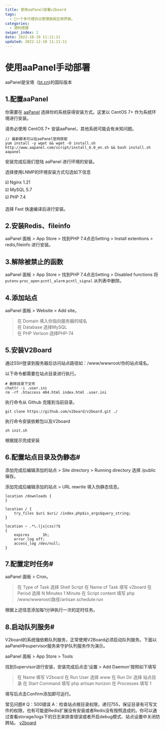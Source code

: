 ```yaml
---
title: 使用aaPanel部署v2board
tags:
  - 🚀一个多代理协议管理面板应用界面。
categories:
  - 源码搭建
swiper_index: 1
date: 2022-10-10 11:11:11
updated: 2022-12-10 11:11:11
---
```

# 使用aaPanel手动部署
aaPanel是宝塔（<a href="http://bt.cn/">bt.cn</a>)的国际版本
## 1.配置aaPanel
你需要在 <a href="https://www.aapanel.com/new/download.html#install">aaPanel</a> 选择你的系统获得安装方式。这里以 CentOS 7+ 作为系统环境进行安装。

请务必使用 CentOS 7+ 安装aaPanel，其他系统可能会有未知问题。

```shell
// 最新脚本可以在aaPanel官网获取
yum install -y wget && wget -O install.sh http://www.aapanel.com/script/install_6.0_en.sh && bash install.sh aapanel
```

安装完成后我们登陆 aaPanel 进行环境的安装。

选择使用LNMP的环境安装方式勾选如下信息

☑️ Nginx 1.21</br>
☑️ MySQL 5.7</br>
☑️ PHP 7.4</br>

选择 Fast 快速编译后进行安装。

## 2.安装Redis、fileinfo
aaPanel 面板 > App Store > 找到PHP 7.4点击Setting > Install extentions > redis,fileinfo 进行安装。

## 3.解除被禁止的函数
aaPanel 面板 > App Store > 找到PHP 7.4点击Setting > Disabled functions 将 `putenv` `proc_open` `pcntl_alarm` `pcntl_signal` 从列表中删除。

## 4.添加站点
aaPanel 面板 > Website > Add site。
> 在 Domain 填入你指向服务器的域名</br>
> 在 Database 选择MySQL</br>
> 在 PHP Verison 选择PHP-74</br>

## 5.安装V2Board
通过SSH登录到服务器后访问站点路径如：/www/wwwroot/你的站点域名。

以下命令都需要在站点目录进行执行。
```shell
# 删除目录下文件
chattr -i .user.ini
rm -rf .htaccess 404.html index.html .user.ini
```

执行命令从 Github 克隆到当前目录。
```shell
git clone https://github.com/v2board/v2board.git ./
```

执行命令安装依赖包以及V2board
```shell
sh init.sh
```
根据提示完成安装
## 6.配置站点目录及伪静态#
添加完成后编辑添加的站点 > Site directory > Running directory 选择 /public 保存。

添加完成后编辑添加的站点 > URL rewrite 填入伪静态信息。

```shell
location /downloads {
}

location / {  
    try_files $uri $uri/ /index.php$is_args$query_string;  
}

location ~ .*\.(js|css)?$
{
    expires      1h;
    error_log off;
    access_log /dev/null; 
}
```

## 7.配置定时任务#
aaPanel 面板 > Cron。

> 在 Type of Task 选择 Shell Script
> 在 Name of Task 填写 v2board
> 在 Period 选择 N Minutes 1 Minute
> 在 Script content 填写 php /www/wwwroot/路径/artisan schedule:run

根据上述信息添加每1分钟执行一次的定时任务。

## 8.启动队列服务#
V2board的系统强依赖队列服务，正常使用V2Board必须启动队列服务。下面以aaPanel中supervisor服务来守护队列服务作为演示。

aaPanel 面板 > App Store > Tools

找到Supervisor进行安装，安装完成后点击'设置 > Add Daemon'按照如下填写

> 在 Name 填写 V2board
> 在 Run User 选择 www
> 在 Run Dir 选择 站点目录 在 Start Command 填写 php artisan horizon 在 Processes 填写 1

填写后点击Confirm添加即可运行。

常见问题#
Q：500错误
A：检查站点根目录权限，递归755，保证目录有可写文件的权限，也有可能是Redis扩展没有安装或者Redis没有按照造成的。你可以通过查看storage/logs下的日志来排查错误或者开启debug模式、站点设置中关闭防跨站。
<a href="https://v2board.com/">v2board</a>




